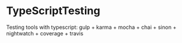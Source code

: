 # TypeScriptTesting
Testing tools with typescript: gulp + karma + mocha + chai + sinon + nightwatch + coverage + travis
